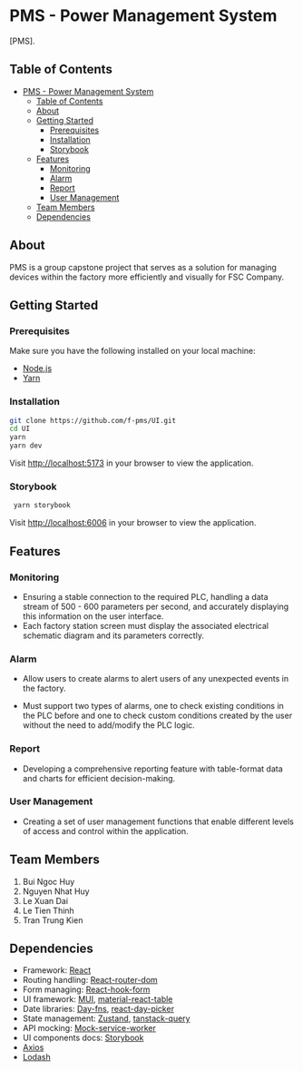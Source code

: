 # PMS - Power Management System

[PMS].

## Table of Contents

- [PMS - Power Management System](#pms---power-management-system)
  - [Table of Contents](#table-of-contents)
  - [About](#about)
  - [Getting Started](#getting-started)
    - [Prerequisites](#prerequisites)
    - [Installation](#installation)
    - [Storybook](#storybook)
  - [Features](#features)
    - [Monitoring](#monitoring)
    - [Alarm](#alarm)
    - [Report](#report)
    - [User Management](#user-management)
  - [Team Members](#team-members)
  - [Dependencies](#dependencies)

## About

PMS is a group capstone project that serves as a solution for managing devices within the factory more efficiently and visually for FSC Company.

## Getting Started

### Prerequisites

Make sure you have the following installed on your local machine:

- [Node.js](https://nodejs.org/)
- [Yarn](https://yarnpkg.com/)

### Installation

```bash
git clone https://github.com/f-pms/UI.git
cd UI
yarn
yarn dev
```

Visit <http://localhost:5173> in your browser to view the application.

### Storybook

```bash
 yarn storybook
```

Visit <http://localhost:6006> in your browser to view the application.

## Features

### Monitoring

- Ensuring a stable connection to the required PLC, handling a data stream of 500 - 600 parameters per second, and accurately displaying this information on the user interface. 
- Each factory station screen must display the associated electrical schematic diagram and its parameters correctly. 

### Alarm

- Allow users to create alarms to alert users of any unexpected events in the factory. 

- Must support two types of alarms, one to check existing conditions in the PLC before and one to check custom conditions created by the user without the need to add/modify the PLC logic.

### Report

- Developing a comprehensive reporting feature with table-format data and charts for efficient decision-making.

### User Management

- Creating a set of user management functions that enable different levels of access and control within the application. 

## Team Members

1. Bui Ngoc Huy
2. Nguyen Nhat Huy
3. Le Xuan Dai
4. Le Tien Thinh
5. Tran Trung Kien

## Dependencies

- Framework: [React](https://react.dev/)
- Routing handling: [React-router-dom](https://reactrouter.com/en/main)
- Form managing: [React-hook-form](https://react-hook-form.com/)
- UI framework: [MUI](https://mui.com/), [material-react-table](https://www.material-react-table.com/)
- Date libraries: [Day-fns](https://date-fns.org/), [react-day-picker](https://react-day-picker.js.org/)
- State management: [Zustand](https://github.com/pmndrs/zustand), [tanstack-query](https://tanstack.com/query/latest)
- API mocking: [Mock-service-worker](https://mswjs.io/)
- UI components docs: [Storybook](https://storybook.js.org/)
- [Axios](https://axios-http.com/)
- [Lodash](https://lodash.com/)
